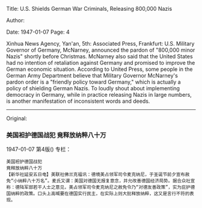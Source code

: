 Title: U.S. Shields German War Criminals, Releasing 800,000 Nazis

Author:

Date: 1947-01-07
Page: 4

Xinhua News Agency, Yan'an, 5th: Associated Press, Frankfurt: U.S. Military Governor of Germany, McNarney, announced the pardon of "800,000 minor Nazis" shortly before Christmas. McNarney also said that the United States had no intention of retaliation against Germany and promised to improve the German economic situation. According to United Press, some people in the German Army Department believe that Military Governor McNarney's pardon order is a "friendly policy toward Germany," which is actually a policy of shielding German Nazis. To loudly shout about implementing democracy in Germany, while in practice releasing Nazis in large numbers, is another manifestation of inconsistent words and deeds.



<hr /> 

Original: 


### 美国袒护德国战犯  竟释放纳粹八十万

1947-01-07
第4版()
专栏：

    美国袒护德国战犯
    竟释放纳粹八十万
    【新华社延安五日电】美联社佛兰克福讯：德境美占领军司令麦克纳尼，于圣诞节前夕宣布赦免“小纳粹八十万名”。麦氏又谓：美国对德国无报复意念，并允改善德国经济局势。据合众社宣称：德陆军部若干人士之意见，美占领军司令麦克纳尼之赦免令乃“对德友善政策”，实为庇护德国纳粹的政策。口头上高喊要在德国实行民主，在实际上则大批释放纳粹，这又是言行不符的表现。

